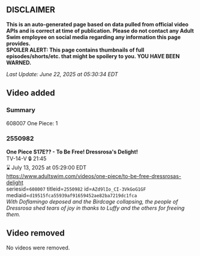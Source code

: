 ## DISCLAIMER
**This is an auto-generated page based on data pulled from official video APIs and is correct at time of publication. Please do not contact any Adult Swim employee on social media regarding any information this page provides.**  
**SPOILER ALERT: This page contains thumbnails of full episodes/shorts/etc. that might be spoilery to you. YOU HAVE BEEN WARNED.**  

_Last Update: June 22, 2025 at 05:30:34 EDT_
## Video added
### Summary
608007 One Piece: 1  
### 2550982
**One Piece S17E?? - To Be Free! Dressrosa's Delight!**  
TV-14-V 🔒 21:45  
⌛ July 13, 2025 at 05:29:00 EDT  
https://www.adultswim.com/videos/one-piece/to-be-free-dressrosas-delight  
seriesid=`608007` titleid=`2550982` id=`AZd9lIo_CI-3VkGoG1GF` mediaid=`d19515fca55939af91659452ae82ba7219dc1fca`  
_With Doflamingo deposed and the Birdcage collapsing, the people of Dressrosa shed tears of joy in thanks to Luffy and the others for freeing them._  
## Video removed
No videos were removed.  
